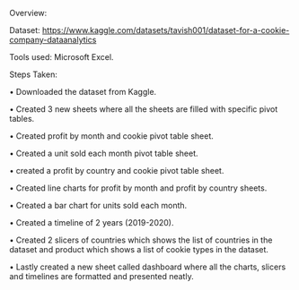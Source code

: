 Overview:

Dataset: https://www.kaggle.com/datasets/tavish001/dataset-for-a-cookie-company-dataanalytics

Tools used: Microsoft Excel.

Steps Taken:

•	Downloaded the dataset from Kaggle.

•	Created 3 new sheets where all the sheets are filled with specific pivot tables.

•	Created profit by month and cookie pivot table sheet.

•	Created a unit sold each month pivot table sheet.

•	created a profit by country and cookie pivot table sheet.

•	Created line charts for profit by month and profit by country sheets.

•	Created a bar chart for units sold each month.

•	Created a timeline of 2 years (2019-2020).

•	Created 2 slicers of countries which shows the list of countries in the dataset and product which shows a list of cookie types in the dataset.

•	Lastly created a new sheet called dashboard where all the charts, slicers and timelines are formatted and presented neatly. 



